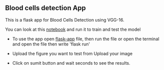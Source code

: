 ## Blood cells detection App
This is a flask app for Blood Cells Detection using VGG-16.

You can look at this [notebook]( https://www.kaggle.com/code/ahmedtarek26/vgg16-classification) and run it to train and test the model

- To use the app open [flask-app](/flask-app.py) file, then run the file or open the terminal and open the file then write 'flask run'


- Upload the figure you want to test from Upload your image


- Click on sumit button and wait seconds to see the results.
